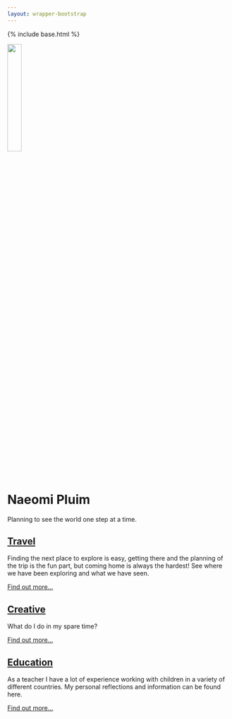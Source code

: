 ```yaml
---
layout: wrapper-bootstrap
---
```

{% include base.html %}

<main role="main" class="flex-shrink-0">

<div class="container">

  <div class="px-4 py-0 my-0 text-center">
    <img class="d-block mx-auto mb-4" src="http://2.bp.blogspot.com/-HuclQxIy_ZM/UXwdAlYhr6I/AAAAAAAAAEU/SFLlZW17FiM/s1600/427783_10151858661594167_496168328_n.jpg" alt="" style="width:25%; height:25%;">
    <h1 class="display-5 fw-bold">Naeomi Pluim</h1>
    <div class="col-lg-6 mx-auto">
      <p class="lead mb-4">Planning to see the world one step at a time.</p>
    </div>
  </div>

  <div class="px-4 py-o" id="featured-3">
    <div class="row g-4 py-2 row-cols-1 row-cols-lg-3">
      <div class="feature col">
        <a href="{{base}}/travel.html"><h2>Travel</h2></a>
        <p>Finding the next place to explore is easy, getting there and the planning of the trip is the fun part, but coming home is always the hardest! See where we have been exploring and what we have seen.</p>
        <a href="{{base}}/travel.html" class="icon-link">Find out more...</a>
      </div>
      <div class="feature col">
        <a href="{{base}}/creative.html" class="icon-link"><h2>Creative</h2></a>
        <p>What do I do in my spare time?</p>
        <a href="{{base}}/creative.html" class="icon-link">Find out more...</a>
      </div>
      <div class="feature col">
        <a href="{{base}}/education.html" class="icon-link"><h2>Education</h2></a>
        <p>As a teacher I have a lot of experience working with children in a variety of different countries. My personal reflections and information can be found here.</p>
        <a href="{{base}}/education.html" class="icon-link">Find out more...</a>
      </div>
    </div>
  </div>

</div>

</main>
